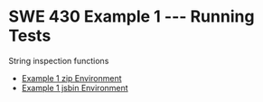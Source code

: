 SWE 430 Example 1 --- Running Tests
========================================================================

String inspection functions

- [Example 1 zip Environment](example1.zip)
- [Example 1 jsbin Environment][jsbin example 1]

[jsbin example 1]: http://jsbin.com/swe430_example1/latest/edit?javascript,live
